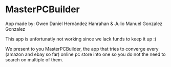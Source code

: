 # MasterPCBuilder

App made by: Owen Daniel Hernández Hanrahan & Julio Manuel Gonzalez Gonzalez

This app is unfortunatly not working since we lack funds to keep it up :( 

We present to you MasterPCBuilder, the app that tries to converge every (amazon and ebay so far) online pc store into one so you do not the need to search on multiple of them.
